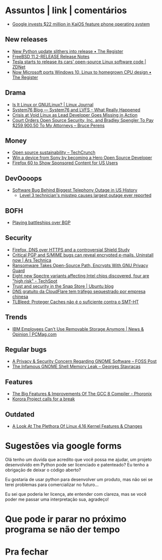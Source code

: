 Assuntos | link | comentários
=============================
* [Google invests $22 million in KaiOS feature phone operating system](https://www.androidpolice.com/2018/06/28/google-invests-22-million-kaios-feature-phone-operating-system/)

New releases
------------
* [New Python update slithers into release • The Register    ](https://www.theregister.co.uk/2018/06/28/python_3_7_released/)
* [FreeBSD 11.2-RELEASE Release Notes](https://www.freebsd.org/releases/11.2R/relnotes.html)
* [Tesla starts to release its cars' open-source Linux software code | ZDNet](https://www.zdnet.com/article/tesla-starts-to-release-its-cars-open-source-linux-software-code/)
* [Now Microsoft ports Windows 10, Linux to homegrown CPU design • The Register    ](https://www.theregister.co.uk/2018/06/18/microsoft_e2_edge_windows_10/)


Drama
-----
* [Is It Linux or GNU/Linux? | Linux Journal](https://www.linuxjournal.com/content/it-linux-or-gnulinux)
* [System76 Blog — System76 and LVFS - What Really Happened](http://blog.system76.com/post/173801677358/system76-and-lvfs-what-really-happened)
* [Crisis at Void Linux as Lead Developer Goes Missing in Action](https://itsfoss.com/void-linux-crisis/)
* [Court Orders Open Source Security, Inc. and Bradley Spengler To Pay $259,900.50 To My Attorneys – Bruce Perens](https://perens.com/2018/06/10/court-orders-open-source-security-inc-and-bradley-spengler-to-pay-259900-50-to-my-attorneys/)


Money
-----
* [Open source sustainability – TechCrunch](https://techcrunch.com/2018/06/23/open-source-sustainability/)
* [Win a device from Sony by becoming a Hero Open Source Developer](https://www.xda-developers.com/sony-hero-open-source-developer-win-devcie/)
* [Firefox 60 to Show Sponsored Content for US Users](https://www.bleepingcomputer.com/news/software/firefox-60-to-show-sponsored-content-for-us-users/)


DevOooops
---------
* [Software Bug Behind Biggest Telephony Outage in US History](https://www.bleepingcomputer.com/news/software/software-bug-behind-biggest-telephony-outage-in-us-history/)
  * [Level 3 technician's misstep causes largest outage ever reported](https://www.fiercetelecom.com/telecom/fcc-finally-specifies-cause-2016-level-3-network-outage)

BOFH
----
* [Playing battleships over BGP](https://blog.benjojo.co.uk/post/bgp-battleships)

Security
--------
* [Firefox, DNS over HTTPS and a controversial Shield Study](https://www.ghacks.net/2018/03/20/firefox-dns-over-https-and-a-worrying-shield-study/)
* [Critical PGP and S/MIME bugs can reveal encrypted e-mails. Uninstall now | Ars Technica](https://arstechnica.com/information-technology/2018/05/critical-pgp-and-smime-bugs-can-reveal-encrypted-e-mails-uninstall-now/)
* [Ransomware Takes Open-Source Path, Encrypts With GNU Privacy Guard](https://securingtomorrow.mcafee.com/mcafee-labs/ransomware-takes-open-source-path-encrypts-gnu-privacy-guard/)
* [Eight new Spectre variants affecting Intel chips discovered, four are "high risk" - TechSpot](https://www.techspot.com/news/74447-eight-new-spectre-variants-affecting-intel-chips-discovered.html)
* [Trust and security in the Snap Store | Ubuntu blog](https://blog.ubuntu.com/2018/05/15/trust-and-security-in-the-snap-store)
* [DNS gratuito da CloudFlare tem tráfego sequestrado por empresa chinesa](https://medium.com/@ayubio/dns-gratuito-da-cloudflare-tem-tr%C3%A1fego-sequestrado-por-empresa-chinesa-b0a4de05cdbc)
* [TLBleed: Proteger Caches não é o suficiente contra o SMT-HT](https://linux-br.org/81-tlbleed-proteger-caches-nao-e-o-suficiente-contra-o-smt-ht)

Trends
------
* [IBM Employees Can't Use Removable Storage Anymore | News & Opinion | PCMag.com](https://www.pcmag.com/news/361098/ibm-employees-cant-use-removable-storage-anymore)

Regular bugs
------------
* [A Privacy & Security Concern Regarding GNOME Software – FOSS Post](https://fosspost.org/analytics/privacy-security-concern-regarding-gnome-software)
* [The Infamous GNOME Shell Memory Leak – Georges Stavracas](https://feaneron.com/2018/04/20/the-infamous-gnome-shell-memory-leak/)


Features
--------
* [The Big Features & Improvements Of The GCC 8 Compiler - Phoronix](https://www.phoronix.com/scan.php?page=news_item&px=GCC-8-Compiler-Features-List)
* [Korora Project calls for a break](https://kororaproject.org/about/news/time-for-a-break)


Outdated
--------
* [A Look At The Plethora Of Linux 4.16 Kernel Features & Changes](https://www.phoronix.com/scan.php?page=article&item=linux-416-changes&num=1)

Sugestões via google forms
==========================
Olá tenho um duvida que acredito que você possa me ajudar, um projeto desenvolvido em Python pode ser licenciado e patenteado? 
Eu tenho a obrigação de deixar o código aberto?

Eu gostaria de usar python para desenvolver um produto, mas não sei se terei problemas para comercializar no futuro... 

Eu sei que poderia ler licença, ate entender com clareza, mas se você poder me passar uma interpretação sua, agradeço!


Que pode ir parar no próximo programa se não der tempo
=======================================================

Pra fechar
==========


